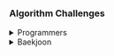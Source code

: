 ### Algorithm Challenges

<details>
<summary>Programmers</summary>

[부대복귀/Lv4/JS](/프로그래머스/unrated/132266. 부대복귀/)<br>
[1,2,3 떨어트리기/Lv4/JS](/프로그래머스/unrated/150364. 1，2，3 떨어트리기/)<br>
[표 병합/Lv3/JS](/프로그래머스/unrated/150366. 표 병합/)<br>
[인사고과/Lv3/JS](/프로그래머스/unrated/152995. 인사고과/)<br>
[연속 펄스 부분 수열의 합/Lv3/JS](/프로그래머스/unrated/161988. 연속 펄스 부분 수열의 합/)<br>
[사칙연산/Lv4/JS](/프로그래머스/lv4/1843. 사칙연산/)<br>
[올바른 괄호의 갯수/Lv4/JS](/프로그래머스/lv4/12929. 올바른 괄호의 갯수/)<br>
[단어 퍼즐/Lv4/JS](/프로그래머스/lv4/12983. 단어 퍼즐/)<br>
[지형 편집/Lv4/JS](/프로그래머스/lv4/12984. 지형 편집/)<br>
[[3차] 자동완성/Lv4/JS](/프로그래머스/lv4/17685. ［3차］ 자동완성/)<br>
[무지의 먹방 라이브/Lv4/JS](/프로그래머스/lv4/42891. 무지의 먹방 라이브/)<br>
[블록 게임/Lv4/JS](/프로그래머스/lv4/42894. 블록 게임/)<br>
[도둑질/Lv4/JS](/프로그래머스/lv4/42897. 도둑질/)<br>
[징검다리/Lv4/JS](/프로그래머스/lv4/43236. 징검다리/)<br>
[쿠키 구입/Lv4/JS](/프로그래머스/lv4/49995. 쿠키 구입/)<br>
[가사 검색/Lv4/JS](/프로그래머스/lv4/60060. 가사 검색/)<br>
[지형 이동/Lv4/JS](/프로그래머스/lv4/62050. 지형 이동/)<br>
[호텔 방 배정/Lv4/JS](/프로그래머스/lv4/64063. 호텔 방 배정/)<br>
[[카카오 인턴] 동굴 탐험/Lv4/JS](/프로그래머스/lv4/67260. ［카카오 인턴］ 동굴 탐험/)<br>
[트리 트리오 중간값/Lv4/JS](/프로그래머스/lv4/68937. 트리 트리오 중간값/)<br>
[매출 하락 최소화/Lv4/JS](/프로그래머스/lv4/72416. 매출 하락 최소화/)<br>
[미로 탈출/Lv4/JS](/프로그래머스/lv4/81304. 미로 탈출/)<br>
[행렬과 연산/Lv4/JS](/프로그래머스/lv4/118670. 행렬과 연산/)<br>
[거스름돈/Lv3/JS](/프로그래머스/lv3/12907. 거스름돈/)<br>
[선입 선출 스케줄링/Lv3/JS](/프로그래머스/lv3/12920. 선입 선출 스케줄링/)<br>
[최적의 행렬 곱셈/Lv3/JS](/프로그래머스/lv3/12942. 최적의 행렬 곱셈/)<br>
[섬 연결하기/Lv3/C++/JS](/프로그래머스/lv3/42861. 섬 연결하기/)<br>
[N으로 표현/Lv3/JS](/프로그래머스/lv3/42895. N으로 표현/)<br>
[순위/Lv3/JS](/프로그래머스/lv3/49191. 순위/)<br>
[풍선 터트리기/Lv3/JS](/프로그래머스/lv3/68646. 풍선 터트리기/)<br>
[스타 수열/Lv3/JS](/프로그래머스/lv3/70130. 스타 수열/)<br>
[카드 짝 맞추기/Lv3/JS](/프로그래머스/lv3/72415. 카드 짝 맞추기/)<br>
[모두 0으로 만들기/Lv3/JS](/프로그래머스/lv3/76503. 모두 0으로 만들기/)<br>
[110 옮기기/Lv3/JS](/프로그래머스/lv3/77886. 110 옮기기/)<br>
[퍼즐 조각 채우기/Lv3/JS](/프로그래머스/lv3/84021. 퍼즐 조각 채우기/)<br>
[아이템 줍기/Lv3/JS](/프로그래머스/lv3/87694. 아이템 줍기/)<br>
[사라지는 발판/Lv3/JS](/프로그래머스/lv3/92345. 사라지는 발판/)<br>

</details>

<details>
<summary>Baekjoon</summary>

[1238 파티/Gold/C++](/백준/Gold/1238. 파티/)<br>
[1613 역사/Gold/C++](/백준/Gold/1613. 역사/)<br>
[1219 오민식의 고민/Platinum/C++](/백준/Platinum/1219. 오민식의 고민/)<br>
[16118 달빛 여우/Gold/C++](/백준/Gold/16118. 달빛 여우/)<br>
[5719 거의 최단 경로/Platinum/C++](/백준/Platinum/5719. 거의 최단 경로/)<br>
[1486 등산/Gold/C++](/백준/Gold/1486. 등산/)<br>
[11658 구간 합 구하기 3/Platinum/C++](/백준/Platinum/11658. 구간 합 구하기 3/)<br>
[2042 구간 합 구하기/Gold/C++](/백준/Gold/2042. 구간 합 구하기/)<br>
[3653 영화 수집/Platinum/C++](/백준/Platinum/3653. 영화 수집/)<br>
[1280 나무 심기/Platinum/C++](/백준/Platinum/1280. 나무 심기/)<br>
[17297 Messi Gimossi/Gold/C++](/백준/Gold/17297. Messi Gimossi/)<br>
[17623 괄호/Gold/C++](/백준/Gold/17623. 괄호/)<br>
[5419 북서풍/Platinum/C++](/백준/Platinum/5419. 북서풍/)<br>
[2618 경찰차/Platinum/C++](/백준/Platinum/2618. 경찰차/)<br>
[3015 오아시스 재결합/Platinum/C++](/백준/Platinum/3015. 오아시스 재결합/)<br>
[3197 백조의 호수/Platinum/C++](/백준/Platinum/3197. 백조의 호수/)<br>
[12865 평범한 배낭/Gold/C++](/백준/Gold%20V/12865. 평범한 배낭/)<br>
[14003 가장 긴 증가하는 부분 수열 5/Platinum/C++](/백준/Platinum/14003. 가장 긴 증가하는 부분 수열 5/)<br>
[17071 숨바꼭질 5/Platinum/C++](/백준/Platinum/17071. 숨바꼭질 5/)<br>
[1062 가르침/Gold/C++](/백준/Gold/1062. 가르침/)<br>
[1068 트리/Gold/C++](/백준/Gold/1068. 트리/)<br>
[1103 게임/Gold/C++](/백준/Gold/1103. 게임/)<br>
[1202 보석 도둑/Gold/C++](/백준/Gold/1202. 보석 도둑/)<br>
[1285 동전 뒤집기/Gold/C++](/백준/Gold/1285. 동전 뒤집기/)<br>
[1344 축구/Gold/C++](/백준/Gold/1344. 축구/)<br>
[1450 냅색문제/Gold/C++](/백준/Gold/1450. 냅색문제/)<br>
[1480 보석 모으기/Gold/C++](/백준/Gold/1480. 보석 모으기/)<br>
[1509 팰린드롬 분할/Gold/C++](/백준/Gold/1509. 팰린드롬 분할/)<br>
[1513 경로 찾기/Gold/C++](/백준/Gold/1513. 경로 찾기/)<br>
[1561 놀이 공원/Gold/C++](/백준/Gold/1561. 놀이 공원/)<br>
[1644 소수의 연속합/Gold/C++](/백준/Gold/1644. 소수의 연속합/)<br>
[1700 멀티탭 스케줄링/Gold/C++](/백준/Gold/1700. 멀티탭 스케줄링/)<br>
[1781 컵라면/Gold/C++](/백준/Gold/1781. 컵라면/)<br>
[1911 흙길 보수하기/Gold/C++](/백준/Gold/1911. 흙길 보수하기/)<br>
[1987 알파벳/Gold/C++](/백준/Gold/1987. 알파벳/)<br>
[2098 외판원 순회/Gold/C++](/백준/Gold/2098. 외판원 순회/)<br>
[2109 순회강연/Gold/C++](/백준/Gold/2109. 순회강연/)<br>
[2170 선 긋기/Gold/C++](/백준/Gold/2170. 선 긋기/)<br>
[2234 성곽/Gold/C++](/백준/Gold/2234. 성곽/)<br>
[2240 자두나무/Gold/C++](/백준/Gold/2240. 자두나무/)<br>
[2293 동전 1/Gold/C++](/백준/Gold/2293. 동전 1/)<br>
[2294 동전 2/Gold/C++](/백준/Gold/2294. 동전 2/)<br>
[2342 Dance Dance Revolution/Gold/C++](/백준/Gold/2342. Dance Dance Revolution/)<br>
[2565 전깃줄/Gold/C++](/백준/Gold/2565. 전깃줄/)<br>
[2589 보물섬/Gold/C++](/백준/Gold/2589. 보물섬/)<br>
[2632 피자판매/Gold/C++](/백준/Gold/2632. 피자판매/)<br>
[2636 치즈/Gold/C++](/백준/Gold/2636. 치즈/)<br>
[3190 뱀/Gold/C++](/백준/Gold/3190. 뱀/)<br>
[3687 성냥개비/Gold/C++](/백준/Gold/3687. 성냥개비/)<br>
[4179 불 !/Gold/C++](/백준/Gold/4179. 불！/)<br>
[4781 사탕 가게/Gold/C++](/백준/Gold/4781. 사탕 가게/)<br>
[4811 알약/Gold/C++](/백준/Gold/4811. 알약/)<br>
[5430 AC/Gold/C++](/백준/Gold/5430. AC/)<br>
[5557 1학년/Gold/C++](/백준/Gold/5557. 1학년/)<br>
[9935 문자열 폭발/Gold/C++](/백준/Gold/9935. 문자열 폭발/)<br>
[10942 팰린드롬 ?/Gold/C++](/백준/Gold/10942. 팰린드롬？/)<br>
[12100 2048 (Easy)/Gold/C++](/백준/Gold/12100. 2048 （Easy）/)<br>
[12851 숨바꼭질 2/Gold/C++](/백준/Gold/12851. 숨바꼭질 2/)<br>
[12869 뮤탈리스크/Gold/C++](/백준/Gold/12869. 뮤탈리스크/)<br>
[13144 List of Unique Numbers/Gold/C++](/백준/Gold/13144. List of Unique Numbers/)<br>
[13244 Tree/Gold/C++](/백준/Gold/13244. Tree/)<br>
[13913 숨바꼭질 4/Gold/C++](/백준/Gold/13913. 숨바꼭질 4/)<br>
[14002 가장 긴 증가하는 부분 수열 4/Gold/C++](/백준/Gold/14002. 가장 긴 증가하는 부분 수열 4/)<br>
[14391 종이 조각/Gold/C++](/백준/Gold/14391. 종이 조각/)<br>
[14497 주난의 난/Gold/C++](/백준/Gold/14497. 주난의 난（難）/)<br>
[14502 연구소/Gold/C++](/백준/Gold/14502. 연구소/)<br>
[14863 서울에서 경산까지/Gold/C++](/백준/Gold/14863. 서울에서 경산까지/)<br>
[14867 물통/Gold/C++](/백준/Gold/14867. 물통/)<br>
[14890 경사로/Gold/C++](/백준/Gold/14890. 경사로/)<br>
[15662 톱니바퀴 (2)/Gold/C++](/백준/Gold/15662. 톱니바퀴 （2）/)<br>
[15683 감시/Gold/C++](/백준/Gold/15683. 감시/)<br>
[15684 사다리 조작/Gold/C++](/백준/Gold/15684. 사다리 조작/)<br>
[15685 드래곤 커브/Gold/C++](/백준/Gold/15685. 드래곤 커브/)<br>
[15686 치킨 배달/Gold/C++](/백준/Gold/15686. 치킨 배달/)<br>
[15926 현옥은 괄호왕이야!!/Gold/C++](/백준/Gold/15926. 현욱은 괄호왕이야！！/)<br>
[16234 인구 이동/Gold/C++](/백준/Gold/16234. 인구 이동/)<br>
[16235 나무 재테크/Gold/C++](/백준/Gold/16235. 나무 재테크/)<br>
[16434 드래곤 앤 던전/Gold/C++](/백준/Gold/16434. 드래곤 앤 던전/)<br>
[16637 괄호 추가하기/Gold/C++](/백준/Gold/16637. 괄호 추가하기/)<br>
[17070 파이프 옮기기 1/Gold/C++](/백준/Gold/17070. 파이프 옮기기 1/)<br>
[17136 색종이 붙이기/Gold/C++](/백준/Gold/17136. 색종이 붙이기/)<br>
[17143 낚시왕/Gold/C++](/백준/Gold/17143. 낚시왕/)<br>
[17144 미세먼지 안녕!/Gold/C++](/백준/Gold/17144. 미세먼지 안녕！/)<br>
[17298 오큰수/Gold/C++](/백준/Gold/17298. 오큰수/)<br>
[17406 배열 돌리기 4/Gold/C++](/백준/Gold/17406. 배열 돌리기 4/)<br>
[17471 게리맨더링/Gold/C++](/백준/Gold/17471. 게리맨더링/)<br>
[17822 원판 돌리기/Gold/C++](/백준/Gold/17822. 원판 돌리기/)<br>
[17825 주사위 윷놀이/Gold/C++](/백준/Gold/17825. 주사위 윷놀이/)<br>
[17837 새로운 게임 2/Gold/C++](/백준/Gold/17837. 새로운 게임 2/)<br>
[19942 다이어트/Gold/C++](/백준/Gold/19942. 다이어트/)<br>
[1315 RPG/Platinum/C++](/백준/Platinum/1315. RPG/)<br>
[17258 인기가 넘쳐흘러/Platinum/C++](/백준/Platinum/17258. 인기가 넘쳐흘러/)<br>
[2302 극장 좌석/Silver/C++](/백준/Silver/2302. 극장 좌석/)<br>
[1514 자물쇠/Platinum/C++](/백준/Platinum/1514. 자물쇠/)<br>

</details>
